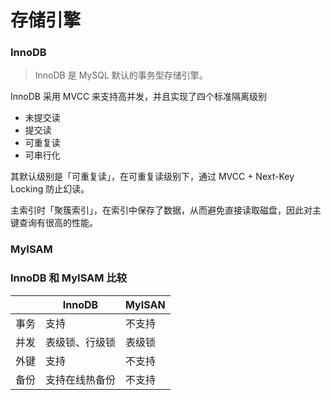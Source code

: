 # 存储引擎

### InnoDB

> InnoDB 是 MySQL 默认的事务型存储引擎。

InnoDB 采用 MVCC 来支持高并发，并且实现了四个标准隔离级别
- 未提交读
- 提交读
- 可重复读
- 可串行化

其默认级别是「可重复读」，在可重复读级别下，通过 MVCC + Next-Key Locking 防止幻读。

主索引时「聚簇索引」，在索引中保存了数据，从而避免直接读取磁盘，因此对主键查询有很高的性能。




### MyISAM







### InnoDB 和 MyISAM 比较

|  | InnoDB | MyISAN |
| --- | --- | --- |
| 事务 | 支持 | 不支持 |
| 并发 | 表级锁、行级锁 | 表级锁 |
| 外键 | 支持 | 不支持 |
| 备份 | 支持在线热备份 | 不支持 |
